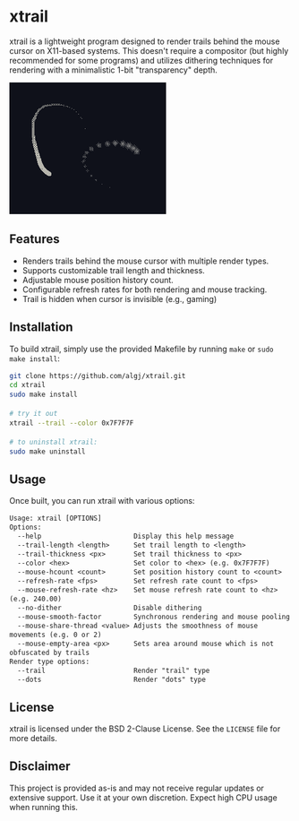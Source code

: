 # xtrail

xtrail is a lightweight program designed to render trails behind the mouse cursor on X11-based systems. This doesn't require a compositor (but highly recommended for some programs) and utilizes dithering techniques for rendering with a minimalistic 1-bit "transparency" depth.

![Preview of both trails](example.gif)

## Features

- Renders trails behind the mouse cursor with multiple render types.
- Supports customizable trail length and thickness.
- Adjustable mouse position history count.
- Configurable refresh rates for both rendering and mouse tracking.
- Trail is hidden when cursor is invisible (e.g., gaming)

## Installation

To build xtrail, simply use the provided Makefile by running `make` or `sudo make install`:
```sh
git clone https://github.com/algj/xtrail.git
cd xtrail
sudo make install

# try it out
xtrail --trail --color 0x7F7F7F

# to uninstall xtrail:
sudo make uninstall
```

## Usage

Once built, you can run xtrail with various options:

```
Usage: xtrail [OPTIONS]
Options:
  --help                       Display this help message
  --trail-length <length>      Set trail length to <length>
  --trail-thickness <px>       Set trail thickness to <px>
  --color <hex>                Set color to <hex> (e.g. 0x7F7F7F)
  --mouse-hcount <count>       Set position history count to <count>
  --refresh-rate <fps>         Set refresh rate count to <fps>
  --mouse-refresh-rate <hz>    Set mouse refresh rate count to <hz> (e.g. 240.00)
  --no-dither                  Disable dithering
  --mouse-smooth-factor        Synchronous rendering and mouse pooling
  --mouse-share-thread <value> Adjusts the smoothness of mouse movements (e.g. 0 or 2)
  --mouse-empty-area <px>      Sets area around mouse which is not obfuscated by trails
Render type options:
  --trail                      Render "trail" type
  --dots                       Render "dots" type
```

## License

xtrail is licensed under the BSD 2-Clause License. See the `LICENSE` file for more details.

## Disclaimer

This project is provided as-is and may not receive regular updates or extensive support. Use it at your own discretion. Expect high CPU usage when running this.
